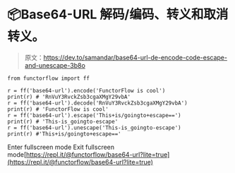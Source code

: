# 📦Base64-URL 解码/编码、转义和取消转义。

> 原文：<https://dev.to/samandar/base64-url-de-encode-code-escape-and-unescape-3b8o>

```
from functorflow import ff

r = ff('base64-url').encode('FunctorFlow is cool')
print(r) # 'RnVuY3RvckZsb3cgaXMgY29vbA' 
r = ff('base64-url').decode('RnVuY3RvckZsb3cgaXMgY29vbA')
print(r) # 'FunctorFlow is cool' 
r = ff('base64-url').escape('This+is/goingto+escape==')
print(r) # 'This-is_goingto-escape' 
r = ff('base64-url').unescape('This-is_goingto-escape')
print(r) #'This+is/goingto+escape==' 
```

Enter fullscreen mode Exit fullscreen mode[https://repl.it/@functorflow/base64-url?lite=true](https://repl.it/@functorflow/base64-url?lite=true)